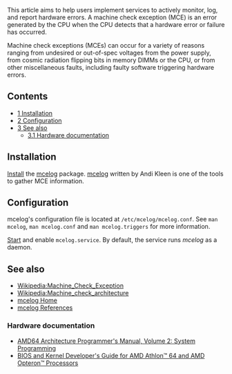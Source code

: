 This article aims to help users implement services to actively monitor, log, and report hardware errors. A machine check exception (MCE) is an error generated by the CPU when the CPU detects that a hardware error or failure has occurred.

Machine check exceptions (MCEs) can occur for a variety of reasons ranging from undesired or out-of-spec voltages from the power supply, from cosmic radiation flipping bits in memory DIMMs or the CPU, or from other miscellaneous faults, including faulty software triggering hardware errors.

## Contents

*   [1 Installation](#Installation)
*   [2 Configuration](#Configuration)
*   [3 See also](#See_also)
    *   [3.1 Hardware documentation](#Hardware_documentation)

## Installation

[Install](/index.php/Install "Install") the [mcelog](https://www.archlinux.org/packages/?name=mcelog) package. [mcelog](http://www.mcelog.org/) written by Andi Kleen is one of the tools to gather MCE information.

## Configuration

mcelog's configuration file is located at `/etc/mcelog/mcelog.conf`. See `man mcelog`, `man mcelog.conf` and `man mcelog.triggers` for more information.

[Start](/index.php/Start "Start") and enable `mcelog.service`. By default, the service runs *mcelog* as a daemon.

## See also

*   [Wikipedia:Machine_Check_Exception](https://en.wikipedia.org/wiki/Machine_Check_Exception "wikipedia:Machine Check Exception")
*   [Wikipedia:Machine_check_architecture](https://en.wikipedia.org/wiki/Machine_check_architecture "wikipedia:Machine check architecture")
*   [mcelog Home](http://www.mcelog.org/)
*   [mcelog References](http://www.mcelog.org/references.html)

### Hardware documentation

*   [AMD64 Architecture Programmer's Manual, Volume 2: System Programming](http://support.amd.com/us/Processor_TechDocs/APM_v2_24593.pdf)
*   [BIOS and Kernel Developer's Guide for AMD Athlon™ 64 and AMD Opteron™ Processors](http://support.amd.com/us/Processor_TechDocs/26094.PDF)